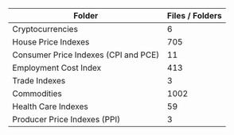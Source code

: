| Folder                               |   Files / Folders |
|--------------------------------------|-------------------|
| Cryptocurrencies                     |                 6 |
| House Price Indexes                  |               705 |
| Consumer Price Indexes (CPI and PCE) |                11 |
| Employment Cost Index                |               413 |
| Trade Indexes                        |                 3 |
| Commodities                          |              1002 |
| Health Care Indexes                  |                59 |
| Producer Price Indexes (PPI)         |                 3 |